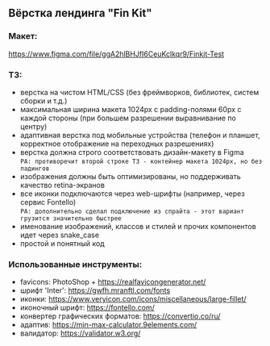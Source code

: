 ## Вёрстка лендинга "Fin Kit"

### Макет:
https://www.figma.com/file/ggA2hlBHJfI6CeuKclkqr9/Finkit-Test

### ТЗ:
- верстка на чистом HTML/CSS (без фреймворков, библиотек, систем сборки и т.д.)
- максимальная ширина макета 1024px с padding-полями 60px с каждой стороны (при большем разрешении выравнивание по центру)
- адаптивная верстка под мобильные устройства (телефон и планшет, корректное отображение на переходных разрешениях)
- верстка должна строго соответствовать дизайн-макету в Figma  
  `РА: противоречит второй строке ТЗ - контейнер макета 1024px, но без падингов`
- изображения должны быть оптимизированы, но поддерживать качество retina-экранов
- все иконки подключаются через web-шрифты (например, через сервис Fontello)  
  `РА: дополнительно сделал подключение из спрайта - этот вариант грузится значительно быстрее`
- именование изображений, классов и стилей и прочих компонентов идет через snake_case
- простой и понятный код

### Использованные инструменты:
- favicons: PhotoShop + https://realfavicongenerator.net/
- шрифт 'Inter': https://gwfh.mranftl.com/fonts
- иконки: https://www.veryicon.com/icons/miscellaneous/large-fillet/
- иконочный шрифт: https://fontello.com/
- конвертер графических форматов: https://convertio.co/ru/
- адаптив: https://min-max-calculator.9elements.com/
- валидатор: https://validator.w3.org/
